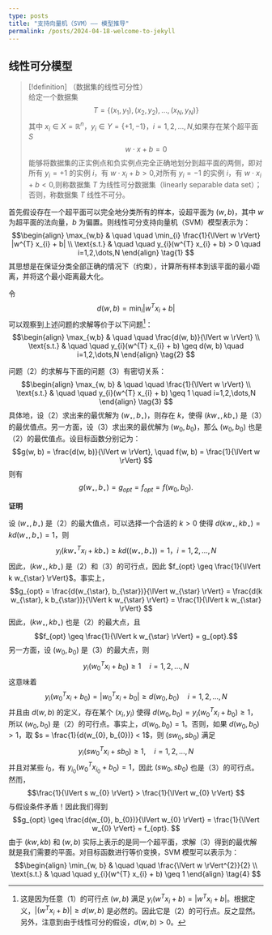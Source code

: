 ```yaml
---
type: posts
title: "支持向量机（SVM）—— 模型推导"
permalink: /posts/2024-04-18-welcome-to-jekyll
---
```

## 线性可分模型  
> [!definition] （数据集的线性可分性）  
> 给定一个数据集$$T = \{(x_1, y_1), (x_2, y_2), \dots, (x_N, y_N)\}$$其中 $x_i \in X = \mathbb{R}^n$，$y_i \in Y = \{+1, -1\}$，$i = 1, 2, \dots, N,$如果存在某个超平面 $S$$$w \cdot x + b = 0$$能够将数据集的正实例点和负实例点完全正确地划分到超平面的两侧，即对所有 $y_i = +1$ 的实例 $i$，有 $w \cdot x_i + b > 0,$对所有 $y_i = -1$ 的实例 $i$，有 $w \cdot x_i + b < 0,$则称数据集 $T$ 为线性可分数据集（linearly separable data set）；否则，称数据集 $T$ 线性不可分。  

首先假设存在一个超平面可以完全地分类所有的样本，设超平面为 $(w,b)$，其中 $w$ 为超平面的法向量，$b$ 为偏置。则线性可分支持向量机（SVM）模型表示为：$$\begin{align}  
\max_{w,b} & \quad \quad \min_{i} \frac{1}{\lVert w \rVert} |w^{T} x_{i} + b| \\  
\text{s.t.} & \quad \quad y_{i}(w^{T} x_{i} + b) > 0 \quad i=1,2,\dots,N  
\end{align} \tag{1}  $$其思想是在保证分类全部正确的情况下（约束），计算所有样本到该平面的最小距离，并将这个最小距离最大化。  

令$$d(w, b) = \min_{i} |w^{T} x_{i} + b|$$可以观察到上述问题的求解等价于以下问题[^2]：$$\begin{align}  
\max_{w,b} & \quad \quad \frac{d(w, b)}{\lVert w \rVert} \\  
\text{s.t.} & \quad \quad y_{i}(w^{T} x_{i} + b) \geq d(w, b) \quad i=1,2,\dots,N  
\end{align} \tag{2}  $$

[^2]: 这是因为任意（1）的可行点 $(w, b)$ 满足 $y_{i}(w^{T} x_{i} + b) = |w^{T} x_{i} + b|$。根据定义，$|(w^{T} x_{i} + b)| \geq d(w, b)$ 是必然的。因此它是（2）的可行点。反之显然。另外，注意到由于线性可分的假设，$d(w, b) > 0$。  


问题（2）的求解与下面的问题（3）有密切关系：$$\begin{align}  
\max_{w, b} & \quad \quad \frac{1}{\lVert w \rVert} \\  
\text{s.t.} & \quad \quad y_{i}(w^{T} x_{i} + b) \geq 1 \quad i=1,2,\dots,N  
\end{align} \tag{3}  $$具体地，设（2）求出来的最优解为 $(w_{\star}, b_{\star})$，则存在 $k$，使得 $(k w_{\star}, k b_{\star})$ 是（3）的最优值点。另一方面，设（3）求出来的最优解为 $(w_{0}, b_{0})$，那么 $(w_{0}, b_{0})$ 也是（2）的最优值点。设目标函数分别记为：$$g(w, b) = \frac{d(w, b)}{\lVert w \rVert}, \quad f(w, b) = \frac{1}{\lVert w \rVert}  $$则有
$$
g(w_{\star}, b_{\star}) = g_{opt} = f_{opt} = f(w_{0}, b_{0}).  
$$

**证明**  

设 $(w_{\star}, b_{\star})$ 是（2）的最大值点，可以选择一个合适的 $k>0$ 使得 $d(k w_{\star}, k b_{\star}) = k d(w_{\star}, b_{\star}) = 1$，则$$y_{i}(k {w_{\star}}^{T} x_{i} + k b_{\star}) \geq k d((w_{\star}, b_{\star})) = 1，i = 1, 2, \dots, N$$因此，$(k w_{\star}, k b_{\star})$ 是（2）和（3）的可行点，因此 $f_{opt} \geq \frac{1}{\lVert k w_{\star} \rVert}$。事实上，
$$g_{opt} = \frac{d(w_{\star}, b_{\star})}{\lVert w_{\star} \rVert} = \frac{d(k w_{\star}, k b_{\star})}{\lVert k w_{\star} \rVert} = \frac{1}{\lVert k w_{\star} \rVert}  $$因此，$(k w_{\star}, k b_{\star})$ 也是（2）的最大点，且$$f_{opt} \geq \frac{1}{\lVert k w_{\star} \rVert} = g_{opt}.$$
另一方面，设 $(w_{0}, b_{0})$ 是（3）的最大点，则$$y_{i}({w_{0}}^{T} x_{i} + b_{0}) \geq 1 \quad i = 1, 2, \dots, N $$这意味着$$y_{i}({w_{0}}^{T} x_{i} + b_{0}) = |{w_{0}}^{T} x_{i} + b_{0}| \geq d(w_{0}, b_{0}) \quad i = 1, 2, \dots, N  
$$并且由 $d(w, b)$ 的定义，存在某个 $(x_{i}, y_{i})$ 使得 $d(w_{0}, b_{0}) = y_{i}({w_{0}}^{T} x_{i} + b_{0}) \geq 1$，所以 $(w_{0}, b_{0})$ 是（2）的可行点。事实上，$d(w_{0}, b_{0}) = 1$。否则，如果 $d(w_{0}, b_{0}) > 1$，取 $s = \frac{1}{d(w_{0}, b_{0})} < 1$，则 $(s w_{0}, s b_{0})$ 满足$$y_{i}(s {w_{0}}^{T} x_{i} + s b_{0}) \geq 1, \quad i = 1, 2, \dots, N  $$并且对某些 $i_{0}$，有 $y_{i_{0}}({w_{0}}^{T} x_{i_{0}} + b_{0}) = 1$，因此 $(s w_{0}, s b_{0})$ 也是（3）的可行点。然而，$$\frac{1}{\lVert s w_{0} \rVert} > \frac{1}{\lVert w_{0} \rVert}  $$与假设条件矛盾！因此我们得到$$g_{opt} \geq \frac{d(w_{0}, b_{0})}{\lVert w_{0} \rVert} = \frac{1}{\lVert w_{0} \rVert} = f_{opt}.  $$
由于 $(k w, k b)$ 和 $(w, b)$ 实际上表示的是同一个超平面，求解（3）得到的最优解就是我们需要的平面。对目标函数进行等价变换，SVM 模型可以表示为：$$\begin{align}  
\min_{w, b} & \quad \quad \frac{\lVert w \rVert^{2}}{2} \\  
\text{s.t.} & \quad \quad y_{i}(w^{T} x_{i} + b) \geq 1  
\end{align} \tag{4}  $$
